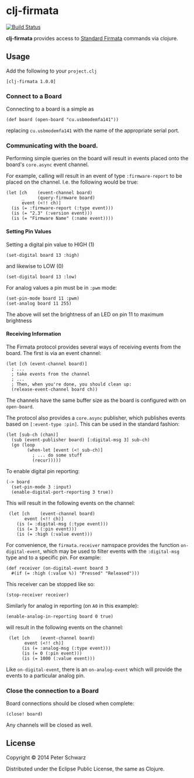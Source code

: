 # clj-firmata

[![Build Status](https://travis-ci.org/peterschwarz/clj-firmata.png?branch=master)](https://travis-ci.org/peterschwarz/clj-firmata)

**clj-firmata** provides access to [Standard Firmata](http://firmata.org/) commands via clojure.

## Usage

Add the following to your `project.clj`

	[clj-firmata 1.0.0]

### Connect to a Board

Connecting to a board is a simple as

    (def board (open-board "cu.usbmodemfa141"))

replacing `cu.usbmodemfa141` with the name of the appropriate serial port.

### Communicating with the board.

Performing simple queries on the board will result in events placed onto the board's `core.async` event channel.

For example, calling will result in an event of type `:firmware-report` to be placed on the channel.  I.e. the following would be true:

    (let [ch    (event-channel board)
          _     (query-firmware board)
          event (<!! ch)]
      (is (= :firmware-report (:type event)))
      (is (= "2.3" (:version event)))
      (is (= "Firmware Name" (:name event))))

#### Setting Pin Values

Setting a digital pin value to HIGH (1)

    (set-digital board 13 :high)

and likewise to LOW (0)

    (set-digital board 13 :low)

For analog values a pin must be in `:pwm` mode:

    (set-pin-mode board 11 :pwm)
    (set-analog board 11 255)

The above will set the brightness of an LED on pin 11 to maximum brightness

#### Receiving Information

The Firmata protocol provides several ways of receiving events from the board.  The first is via an event channel:

	(let [ch (event-channel board)]
	  ; ... 
	  ; take events from the channel
	  ; ...
	  ; Then, when you're done, you should clean up:
	  (release-event-channel board ch))
	  
The channels have the same buffer size as the board is configured with on `open-board`.

The protocol also provides a `core.async` publisher, which publishes events based on `[:event-type :pin]`.  This can be used in the standard fashion:

	(let [sub-ch (chan)]
	  (sub (event-publisher board) [:digital-msg 3] sub-ch)
	  (go (loop 
	        (when-let [event (<! sub-ch)]
	          ; ... do some stuff
	          (recur)))))
          
To enable digital pin reporting:

    (-> board
      (set-pin-mode 3 :input)
      (enable-digital-port-reporting 3 true))

This will result in the following events on the channel:

     (let [ch    (event-channel board)
           event (<!! ch)]
        (is (= :digital-msg (:type event)))
        (is (= 3 (:pin event)))
        (is (= :high (:value event)))

For convenience, the `firmata.receiver` namspace provides the function `on-digital-event`, which may be used to filter events with the `:digital-msg` type and to a specific pin.  For example:

    (def receiver (on-digital-event board 3 
      #(if (= :high (:value %)) "Pressed" "Released")))

This receiver can be stopped like so:

    (stop-receiver receiver)

Similarly for analog in reporting (on `A0` in this example):

    (enable-analog-in-reporting board 0 true)

will result in the following events on the channel:

     (let [ch    (event-channel board)
           event (<!! ch)]
          (is (= :analog-msg (:type event)))
          (is (= 0 (:pin event)))
          (is (= 1000 (:value event)))

Like `on-digital-event`, there is an `on-analog-event` which will provide the events to a particular analog pin.  


### Close the connection to a Board

Board connections should be closed when complete:

    (close! board)

Any channels will be closed as well.

## License

Copyright © 2014 Peter Schwarz

Distributed under the Eclipse Public License, the same as Clojure.
